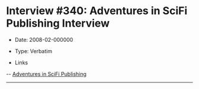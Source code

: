 # Interview #340: Adventures in SciFi Publishing Interview

- Date: 2008-02-000000

- Type: Verbatim

- Links

-- [Adventures in SciFi Publishing](http://www.adventuresinscifipublishing.com/2008/02/aisfp-42/)



---

